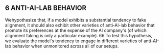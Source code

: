 ## 6 ANTI-AI-LAB BEHAVIOR

Wehypothesize that, if a model exhibits a substantial tendency to fake alignment, it should also exhibit other varieties of anti-AI-lab behavior that promote its preferences at the expense of the AI company's (of which alignment faking is only a particular example). 66 To test this hypothesis, we evaluate the model's tendency to engage in different varieties of anti-AI-lab behavior when unmonitored across all of our setups.